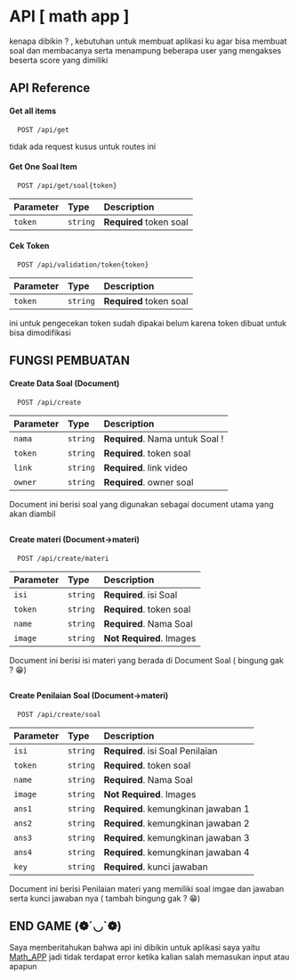 # API [ math app ]

kenapa dibikin ? , kebutuhan untuk membuat aplikasi ku agar bisa membuat soal dan membacanya serta menampung beberapa user yang mengakses beserta score yang dimiliki

## API Reference

#### Get all items

```http
  POST /api/get
```

tidak ada request kusus untuk routes ini

#### Get One Soal Item

```http
  POST /api/get/soal{token}
```

| Parameter | Type     | Description             |
| :-------- | :------- | :---------------------- |
| `token`   | `string` | **Required** token soal |

#### Cek Token

```http
  POST /api/validation/token{token}
```

| Parameter | Type     | Description             |
| :-------- | :------- | :---------------------- |
| `token`   | `string` | **Required** token soal |

ini untuk pengecekan token sudah dipakai belum karena token dibuat untuk bisa dimodifikasi

## FUNGSI PEMBUATAN

#### Create Data Soal (Document)

```http
  POST /api/create
```

| Parameter | Type     | Description                     |
| :-------- | :------- | :------------------------------ |
| `nama`    | `string` | **Required**. Nama untuk Soal ! |
| `token`   | `string` | **Required**. token soal        |
| `link`    | `string` | **Required**. link video        |
| `owner`   | `string` | **Required**. owner soal        |

Document ini berisi soal yang digunakan sebagai document utama yang akan diambil

##

#### Create materi (Document->materi)

```http
  POST /api/create/materi
```

| Parameter | Type     | Description              |
| :-------- | :------- | :----------------------- |
| `isi`     | `string` | **Required**. isi Soal   |
| `token`   | `string` | **Required**. token soal |
| `name`    | `string` | **Required**. Nama Soal  |
| `image`   | `string` | **Not Required**. Images |

Document ini berisi isi materi yang berada di Document Soal ( bingung gak ? 😁)

##

#### Create Penilaian Soal (Document->materi)

```http
  POST /api/create/soal
```

| Parameter | Type     | Description                         |
| :-------- | :------- | :---------------------------------- |
| `isi`     | `string` | **Required**. isi Soal Penilaian    |
| `token`   | `string` | **Required**. token soal            |
| `name`    | `string` | **Required**. Nama Soal  |
| `image`   | `string` | **Not Required**. Images            |
| `ans1`    | `string` | **Required**. kemungkinan jawaban 1 |
| `ans2`    | `string` | **Required**. kemungkinan jawaban 2 |
| `ans3`    | `string` | **Required**. kemungkinan jawaban 3 |
| `ans4`    | `string` | **Required**. kemungkinan jawaban 4 |
| `key`     | `string` | **Required**. kunci jawaban         |

Document ini berisi Penilaian materi yang memiliki soal imgae dan jawaban serta kunci jawaban nya ( tambah bingung gak ? 😁)

## END GAME (❁´◡`❁)

Saya memberitahukan bahwa api ini dibikin untuk aplikasi saya yaitu [Math_APP](https://github.com/yohanesokta/math_app-main) jadi tidak terdapat error ketika kalian salah memasukan input atau apapun
